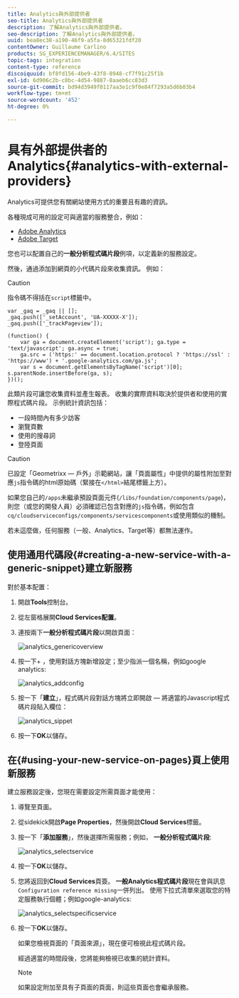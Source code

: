```yaml
---
title: Analytics與外部提供者
seo-title: Analytics與外部提供者
description: 了解Analytics與外部提供者。
seo-description: 了解Analytics與外部提供者。
uuid: bea8ec38-a190-46f9-a5fa-8d65321fdf20
contentOwner: Guillaume Carlino
products: SG_EXPERIENCEMANAGER/6.4/SITES
topic-tags: integration
content-type: reference
discoiquuid: bf8fd156-4be9-43f8-8948-cf7f91c25f1b
exl-id: 6d906c2b-c8bc-4d54-9887-8aaeb6cc83d3
source-git-commit: bd94d3949f0117aa3e1c9f0e84f7293a5d6b03b4
workflow-type: tm+mt
source-wordcount: '452'
ht-degree: 0%

---
```


# 具有外部提供者的Analytics{#analytics-with-external-providers}

Analytics可提供您有關網站使用方式的重要且有趣的資訊。

各種現成可用的設定可與適當的服務整合，例如：

* [Adobe Analytics](/help/sites-administering/adobeanalytics.md)
* [Adobe Target](/help/sites-administering/target.md)

您也可以配置自己的&#x200B;**一般分析程式碼片段**&#x200B;例項，以定義新的服務設定。

然後，通過添加到網頁的小代碼片段來收集資訊。 例如：

>[!CAUTION]
>
>指令碼不得括在`script`標籤中。

```
var _gaq = _gaq || [];
_gaq.push(['_setAccount', 'UA-XXXXX-X']);
_gaq.push(['_trackPageview']);

(function() {
    var ga = document.createElement('script'); ga.type = 'text/javascript'; ga.async = true;
    ga.src = ('https:' == document.location.protocol ? 'https://ssl' : 'https://www') + '.google-analytics.com/ga.js';
    var s = document.getElementsByTagName('script')[0]; s.parentNode.insertBefore(ga, s);
})();
```

此類片段可讓您收集資料並產生報表。 收集的實際資料取決於提供者和使用的實際程式碼片段。 示例統計資訊包括：

* 一段時間內有多少訪客
* 瀏覽頁數
* 使用的搜尋詞
* 登陸頁面

>[!CAUTION]
>
>已設定「Geometrixx — 戶外」示範網站，讓「頁面屬性」中提供的屬性附加至對應`js`指令碼的html原始碼（緊接在`</html>`結尾標籤上方）。
>
>
>如果您自己的`/apps`未繼承預設頁面元件(`/libs/foundation/components/page`)，則您（或您的開發人員）必須確認已包含對應的`js`指令碼，例如包含`cq/cloudserviceconfigs/components/servicescomponents`或使用類似的機制。
>
>
>若未這麼做，任何服務（一般、Analytics、Target等）都無法運作。

## 使用通用代碼段{#creating-a-new-service-with-a-generic-snippet}建立新服務

對於基本配置：

1. 開啟&#x200B;**Tools**&#x200B;控制台。

1. 從左窗格展開&#x200B;**Cloud Services配置**。

1. 連按兩下&#x200B;**一般分析程式碼片段**&#x200B;以開啟頁面：

   ![analytics_genericoverview](assets/analytics_genericoverview.png)

1. 按一下+ ，使用對話方塊新增設定；至少指派一個名稱，例如google analytics:

   ![analytics_addconfig](assets/analytics_addconfig.png)

1. 按一下「**建立**」，程式碼片段對話方塊將立即開啟 — 將適當的Javascript程式碼片段貼入欄位：

   ![analytics_sippet](assets/analytics_snippet.png)

1. 按一下&#x200B;**OK**&#x200B;以儲存。

## 在{#using-your-new-service-on-pages}頁上使用新服務

建立服務設定後，您現在需要設定所需頁面才能使用：

1. 導覽至頁面。

1. 從sidekick開啟&#x200B;**Page Properties**，然後開啟&#x200B;**Cloud Services**&#x200B;標籤。

1. 按一下「**添加服務**」，然後選擇所需服務；例如， **一般分析程式碼片段**:

   ![analytics_selectservice](assets/analytics_selectservice.png)

1. 按一下&#x200B;**OK**&#x200B;以儲存。

1. 您將返回到&#x200B;**Cloud Services**&#x200B;頁簽。 **一般Analytics程式碼片段**&#x200B;現在會與訊息`Configuration reference missing`一併列出。 使用下拉式清單來選取您的特定服務執行個體；例如google-analytics:

   ![analytics_selectspecificservice](assets/analytics_selectspecificservice.png)

1. 按一下&#x200B;**OK**&#x200B;以儲存。

   如果您檢視頁面的「頁面來源」，現在便可檢視此程式碼片段。

   經過適當的時間段後，您將能夠檢視已收集的統計資料。

   >[!NOTE]
   >
   >如果設定附加至具有子頁面的頁面，則這些頁面也會繼承服務。

